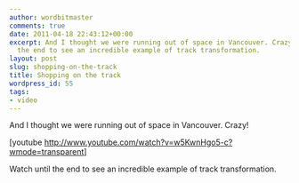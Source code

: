 ```yaml
---
author: wordbitmaster
comments: true
date: 2011-04-18 22:43:12+00:00
excerpt: And I thought we were running out of space in Vancouver. Crazy! Watch until
  the end to see an incredible example of track transformation.
layout: post
slug: shopping-on-the-track
title: Shopping on the track
wordpress_id: 55
tags:
- video
---
```


And I thought we were running out of space in Vancouver. Crazy!

[youtube http://www.youtube.com/watch?v=w5KwnHgo5-c?wmode=transparent]

Watch until the end to see an incredible example of track transformation.
